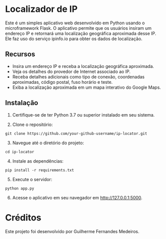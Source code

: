 # Localizador de IP

Este é um simples aplicativo web desenvolvido em Python usando o microframework Flask. O aplicativo permite que os usuários insiram um endereço IP e retornará uma localização geográfica aproximada desse IP. Ele faz uso do serviço ipinfo.io para obter os dados de localização.

## Recursos

- Insira um endereço IP e receba a localização geográfica aproximada.
- Veja os detalhes do provedor de Internet associado ao IP.
- Receba detalhes adicionais como tipo de conexão, coordenadas aproximadas, código postal, fuso horário e teste.
- Exiba a localização aproximada em um mapa interativo do Google Maps.

## Instalação

1. Certifique-se de ter Python 3.7 ou superior instalado em seu sistema.

2. Clone o repositório:
```
git clone https://github.com/your-github-username/ip-locator.git
```
3. Navegue até o diretório do projeto:
```
cd ip-locator
```
4. Instale as dependências:
```
pip install -r requirements.txt
```
5. Execute o servidor:
```
python app.py
```
6. Acesse o aplicativo em seu navegador em http://127.0.0.1:5000.

# Créditos
Este projeto foi desenvolvido por Guilherme Fernandes Medeiros.

